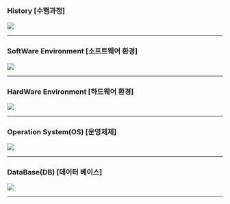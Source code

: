 <h3>History [수행과정]</h3>
<image src="https://github.com/EM-PROJECT-ORG-Funrest/EM_Module_Test/assets/102271645/6f50a836-6526-4cc3-88e1-ef744f3ab050"></image>
<hr/>

<h3>SoftWare Environment [소프트웨어 환경]</h3>
<image src="https://github.com/EM-PROJECT-ORG-Funrest/EM_Module_Test/assets/102271645/fc614af5-ab78-4089-a192-a1d27790f254"></image>
<hr/>

<h3>HardWare Environment [하드웨어 환경]</h3>
<image src="https://github.com/EM-PROJECT-ORG-Funrest/EM_Module_Test/assets/102271645/f6f255ad-35db-4675-987e-413e6390a6cf"></image>
<hr/>

<h3>Operation System(OS) [운영체제]</h3>
<image src="https://github.com/EM-PROJECT-ORG-Funrest/EM_Module_Test/assets/102271645/3e2dc21e-74a3-4428-9292-d652bec282a1"></image>
<hr/>

<h3>DataBase(DB) [데이터 베이스]</h3>
<image src="https://github.com/EM-PROJECT-ORG-Funrest/EM_Module_Test/assets/102271645/f3c7e426-963f-4d33-8bd8-eb5ab588e33c"></image>
<hr/>
